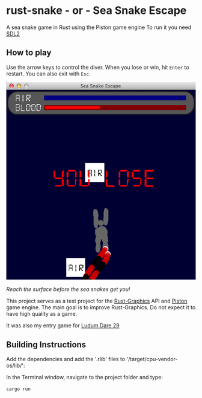 rust-snake - or - Sea Snake Escape
==========

A sea snake game in Rust using the Piston game engine
To run it you need <a href="http://www.libsdl.org/" target="_blank">SDL2</a>

## How to play

Use the arrow keys to control the diver.
When you lose or win, hit `Enter` to restart.
You can also exit with `Esc`.

![alt tag](https://raw.githubusercontent.com/bvssvni/rust-snake/master/sea-snake.png)

*Reach the surface before the sea snakes get you!*

This project serves as a test project for the [Rust-Graphics](https://github.com/bvssvni/rust-graphics) API and [Piston](https://github.com/bvssvni/piston) game engine. The main goal is to improve Rust-Graphics. Do not expect it to have high quality as a game.

It was also my entry game for <a href="http://www.ludumdare.com/compo/ludum-dare-29/?action=preview&uid=19918" target="_blank">Ludum Dare 29</a>

## Building Instructions

Add the dependencies and add the '.rlib' files to '/target/cpu-vendor-os/lib/':

In the Terminal window, navigate to the project folder and type:

```
cargo run
```
